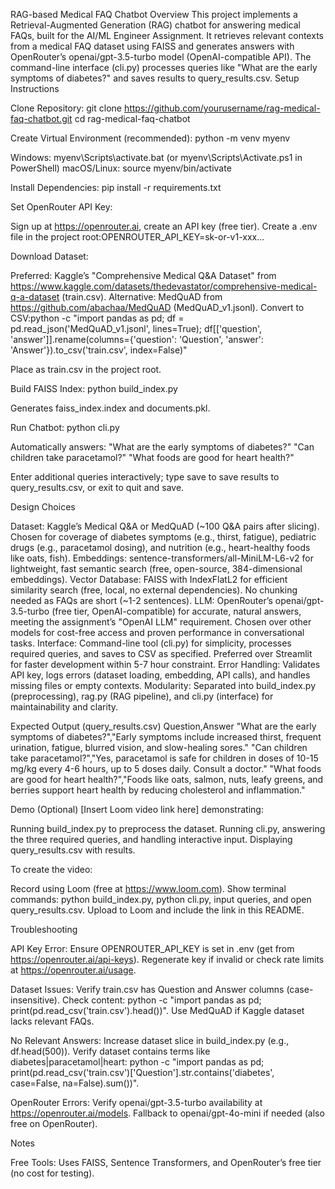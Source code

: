 RAG-based Medical FAQ Chatbot
Overview
This project implements a Retrieval-Augmented Generation (RAG) chatbot for answering medical FAQs, built for the AI/ML Engineer Assignment. It retrieves relevant contexts from a medical FAQ dataset using FAISS and generates answers with OpenRouter’s openai/gpt-3.5-turbo model (OpenAI-compatible API). The command-line interface (cli.py) processes queries like "What are the early symptoms of diabetes?" and saves results to query_results.csv.
Setup Instructions

Clone Repository:
git clone https://github.com/yourusername/rag-medical-faq-chatbot.git
cd rag-medical-faq-chatbot


Create Virtual Environment (recommended):
python -m venv myenv


Windows: myenv\Scripts\activate.bat (or myenv\Scripts\Activate.ps1 in PowerShell)
macOS/Linux: source myenv/bin/activate


Install Dependencies:
pip install -r requirements.txt


Set OpenRouter API Key:

Sign up at https://openrouter.ai, create an API key (free tier).
Create a .env file in the project root:OPENROUTER_API_KEY=sk-or-v1-xxx...




Download Dataset:

Preferred: Kaggle’s "Comprehensive Medical Q&A Dataset" from https://www.kaggle.com/datasets/thedevastator/comprehensive-medical-q-a-dataset (train.csv).
Alternative: MedQuAD from https://github.com/abachaa/MedQuAD (MedQuAD_v1.jsonl).
Convert to CSV:python -c "import pandas as pd; df = pd.read_json('MedQuAD_v1.jsonl', lines=True); df[['question', 'answer']].rename(columns={'question': 'Question', 'answer': 'Answer'}).to_csv('train.csv', index=False)"




Place as train.csv in the project root.


Build FAISS Index:
python build_index.py


Generates faiss_index.index and documents.pkl.


Run Chatbot:
python cli.py


Automatically answers:
"What are the early symptoms of diabetes?"
"Can children take paracetamol?"
"What foods are good for heart health?"


Enter additional queries interactively; type save to save results to query_results.csv, or exit to quit and save.



Design Choices

Dataset: Kaggle’s Medical Q&A or MedQuAD (~100 Q&A pairs after slicing). Chosen for coverage of diabetes symptoms (e.g., thirst, fatigue), pediatric drugs (e.g., paracetamol dosing), and nutrition (e.g., heart-healthy foods like oats, fish).
Embeddings: sentence-transformers/all-MiniLM-L6-v2 for lightweight, fast semantic search (free, open-source, 384-dimensional embeddings).
Vector Database: FAISS with IndexFlatL2 for efficient similarity search (free, local, no external dependencies). No chunking needed as FAQs are short (~1-2 sentences).
LLM: OpenRouter’s openai/gpt-3.5-turbo (free tier, OpenAI-compatible) for accurate, natural answers, meeting the assignment’s "OpenAI LLM" requirement. Chosen over other models for cost-free access and proven performance in conversational tasks.
Interface: Command-line tool (cli.py) for simplicity, processes required queries, and saves to CSV as specified. Preferred over Streamlit for faster development within 5-7 hour constraint.
Error Handling: Validates API key, logs errors (dataset loading, embedding, API calls), and handles missing files or empty contexts.
Modularity: Separated into build_index.py (preprocessing), rag.py (RAG pipeline), and cli.py (interface) for maintainability and clarity.

Expected Output (query_results.csv)
Question,Answer
"What are the early symptoms of diabetes?","Early symptoms include increased thirst, frequent urination, fatigue, blurred vision, and slow-healing sores."
"Can children take paracetamol?","Yes, paracetamol is safe for children in doses of 10-15 mg/kg every 4-6 hours, up to 5 doses daily. Consult a doctor."
"What foods are good for heart health?","Foods like oats, salmon, nuts, leafy greens, and berries support heart health by reducing cholesterol and inflammation."

Demo (Optional)
[Insert Loom video link here] demonstrating:

Running build_index.py to preprocess the dataset.
Running cli.py, answering the three required queries, and handling interactive input.
Displaying query_results.csv with results.

To create the video:

Record using Loom (free at https://www.loom.com).
Show terminal commands: python build_index.py, python cli.py, input queries, and open query_results.csv.
Upload to Loom and include the link in this README.

Troubleshooting

API Key Error:
Ensure OPENROUTER_API_KEY is set in .env (get from https://openrouter.ai/api-keys).
Regenerate key if invalid or check rate limits at https://openrouter.ai/usage.


Dataset Issues:
Verify train.csv has Question and Answer columns (case-insensitive).
Check content: python -c "import pandas as pd; print(pd.read_csv('train.csv').head())".
Use MedQuAD if Kaggle dataset lacks relevant FAQs.


No Relevant Answers:
Increase dataset slice in build_index.py (e.g., df.head(500)).
Verify dataset contains terms like diabetes|paracetamol|heart: python -c "import pandas as pd; print(pd.read_csv('train.csv')['Question'].str.contains('diabetes', case=False, na=False).sum())".


OpenRouter Errors:
Verify openai/gpt-3.5-turbo availability at https://openrouter.ai/models.
Fallback to openai/gpt-4o-mini if needed (also free on OpenRouter).



Notes

Free Tools: Uses FAISS, Sentence Transformers, and OpenRouter’s free tier (no cost for testing).
